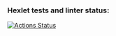 ### Hexlet tests and linter status:
[![Actions Status](https://github.com/maslievV/java-project-71/actions/workflows/hexlet-check.yml/badge.svg)](https://github.com/maslievV/java-project-71/actions)
